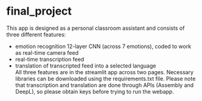 # final_project
This app is designed as a personal classroom assistant and consists of three different features:
- emotion recognition 12-layer CNN (across 7 emotions), coded to work as real-time camera feed
- real-time transcription feed
- translation of transcripted feed into a selected language
  <br>
All three features are in the streamlit app across two pages.
Necessary libraries can be downloaded using the requirements.txt file.
Please note that transcription and translation are done through APIs (Assembly and DeepL), so please obtain keys before trying to run the webapp.
